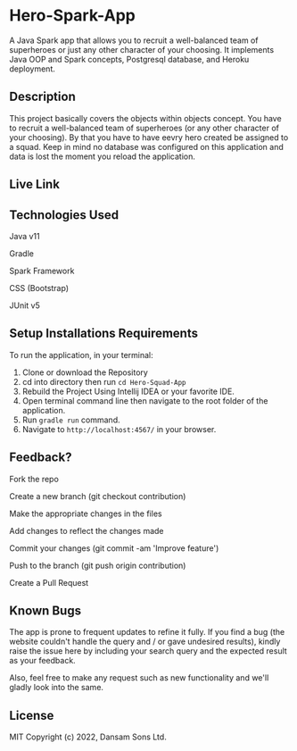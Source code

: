 # Hero-Spark-App
A Java Spark app that allows you to recruit a well-balanced team of superheroes or just any other character of your choosing. It implements Java OOP and Spark concepts, Postgresql database, and Heroku deployment.

## Description
This project basically covers the objects within objects concept. You have to recruit a well-balanced 
team of superheroes (or any other character of your choosing). By that you have to have eevry hero created be assigned to a squad. 
Keep in mind no database was configured on this application and data is lost the moment you reload the application.

## Live Link

## Technologies Used
Java v11

Gradle

Spark Framework

CSS (Bootstrap)

JUnit v5

## Setup Installations Requirements
To run the application, in your terminal:
1. Clone or download the Repository
2. cd into directory then run `cd Hero-Squad-App`
3. Rebuild the Project Using Intellij IDEA or your favorite IDE.
4. Open terminal command line then navigate to the root folder of the application.
5. Run `gradle run` command.
6. Navigate to `http://localhost:4567/` in your browser.
## Feedback?

Fork the repo

Create a new branch (git checkout contribution)

Make the appropriate changes in the files

Add changes to reflect the changes made

Commit your changes (git commit -am 'Improve feature')

Push to the branch (git push origin contribution)

Create a Pull Request
## Known Bugs
The app is prone to frequent updates to refine it fully.
If you find a bug (the website couldn't handle the query and / or gave undesired results), 
kindly raise the issue here by including your search query and the expected result as your feedback.

Also, feel free to make any request such as new functionality and we'll gladly look into the same.
## License
MIT Copyright (c) 2022, Dansam Sons Ltd.
